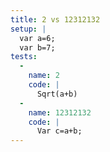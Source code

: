 ```yaml
---
title: 2 vs 12312132
setup: |
  var a=6;
  var b=7;
tests:
  -
    name: 2
    code: |
      Sqrt(a+b)
  -
    name: 12312132
    code: |
      Var c=a+b;
---
```


